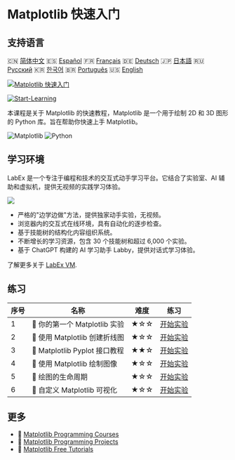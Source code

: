 # Matplotlib 快速入门

## 支持语言

🇨🇳 [简体中文](README_zh.md) 🇪🇸 [Español](README_es.md) 🇫🇷 [Français](README_fr.md) 🇩🇪 [Deutsch](README_de.md) 🇯🇵 [日本語](README_ja.md) 🇷🇺 [Русский](README_ru.md) 🇰🇷 [한국어](README_ko.md) 🇧🇷 [Português](README_pt.md) 🇺🇸 [English](README.md) 

[![Matplotlib 快速入门](https://cover-creator.labex.io/quick-start-with-matplotlib.png?lang=zh)](https://labex.io/zh/courses/quick-start-with-matplotlib)

[![Start-Learning](https://img.shields.io/badge/Start-Learning-whitesmoke?style=for-the-badge)](https://labex.io/zh/courses/quick-start-with-matplotlib)

本课程是关于 Matplotlib 的快速教程，Matplotlib 是一个用于绘制 2D 和 3D 图形的 Python 库。旨在帮助你快速上手 Matplotlib。

![Matplotlib](https://img.shields.io/badge/Matplotlib-whitesmoke?style=for-the-badge&logo=matplotlib)
![Python](https://img.shields.io/badge/Python-whitesmoke?style=for-the-badge&logo=python)


## 学习环境

LabEx 是一个专注于编程和技术的交互式动手学习平台。它结合了实验室、AI 辅助和虚拟机，提供无视频的实践学习体验。

![](https://tutorial-screenshot.getvm.io/images/vm-1725247253.png)

- 严格的"边学边做"方法，提供独家动手实验，无视频。
- 浏览器内的交互式在线环境，具有自动化的逐步检查。
- 基于技能树的结构化内容组织系统。
- 不断增长的学习资源，包含 30 个技能树和超过 6,000 个实验。
- 基于 ChatGPT 构建的 AI 学习助手 Labby，提供对话式学习体验。

了解更多关于 [LabEx VM](https://support.labex.io/using-labex/virtual-machine).

## 练习

|   序号 | 名称                          | 难度   | 练习                                                                                                                        |
|--------|-------------------------------|--------|-----------------------------------------------------------------------------------------------------------------------------|
|      1 | 📖 你的第一个 Matplotlib 实验 | ★☆☆    | <a target='_blank' href='https://labex.io/zh/tutorials/python-your-first-matplotlib-lab-92737'>开始实验</a>                 |
|      2 | 📖 使用 Matplotlib 创建折线图 | ★☆☆    | <a target='_blank' href='https://labex.io/zh/tutorials/python-create-a-line-plot-with-matplotlib-71147'>开始实验</a>        |
|      3 | 📖 Matplotlib Pyplot 接口教程 | ★★☆    | <a target='_blank' href='https://labex.io/zh/tutorials/matplotlib-matplotlib-pyplot-interface-tutorial-71148'>开始实验</a>  |
|      4 | 📖 使用 Matplotlib 绘制图像   | ★☆☆    | <a target='_blank' href='https://labex.io/zh/tutorials/matplotlib-image-plotting-with-matplotlib-71149'>开始实验</a>        |
|      5 | 📖 绘图的生命周期             | ★☆☆    | <a target='_blank' href='https://labex.io/zh/tutorials/python-the-lifecycle-of-a-plot-71150'>开始实验</a>                   |
|      6 | 📖 自定义 Matplotlib 可视化   | ★☆☆    | <a target='_blank' href='https://labex.io/zh/tutorials/matplotlib-customizing-matplotlib-visualizations-71151'>开始实验</a> |

## 更多

- 🔗 [Matplotlib Programming Courses](https://github.com/labex-labs/awesome-programming-courses)
- 🔗 [Matplotlib Programming Projects](https://github.com/labex-labs/awesome-programming-projects)
- 🔗 [Matplotlib Free Tutorials](https://github.com/labex-labs/matplotlib-free-tutorials)

